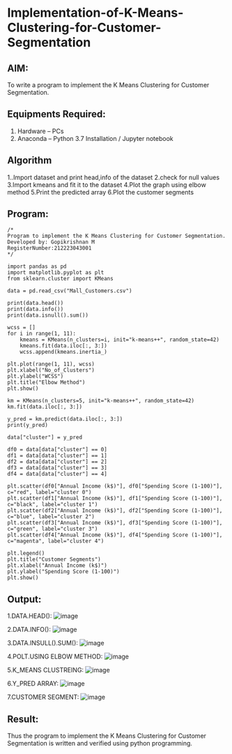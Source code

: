 # Implementation-of-K-Means-Clustering-for-Customer-Segmentation

## AIM:
To write a program to implement the K Means Clustering for Customer Segmentation.

## Equipments Required:
1. Hardware – PCs
2. Anaconda – Python 3.7 Installation / Jupyter notebook

## Algorithm
1..Import dataset and print head,info of the dataset
2.check for null values
3.Import kmeans and fit it to the dataset
4.Plot the graph using elbow method
5.Print the predicted array
6.Plot the customer segments 


## Program:
```
/*
Program to implement the K Means Clustering for Customer Segmentation.
Developed by: Gopikrishnan M
RegisterNumber:212223043001 
*/
```
```
import pandas as pd
import matplotlib.pyplot as plt
from sklearn.cluster import KMeans

data = pd.read_csv("Mall_Customers.csv")

print(data.head())
print(data.info())
print(data.isnull().sum())

wcss = []
for i in range(1, 11):
    kmeans = KMeans(n_clusters=i, init="k-means++", random_state=42)
    kmeans.fit(data.iloc[:, 3:])
    wcss.append(kmeans.inertia_)

plt.plot(range(1, 11), wcss)
plt.xlabel("No_of_Clusters")
plt.ylabel("WCSS")
plt.title("Elbow Method")
plt.show()

km = KMeans(n_clusters=5, init="k-means++", random_state=42)
km.fit(data.iloc[:, 3:])

y_pred = km.predict(data.iloc[:, 3:])
print(y_pred)

data["cluster"] = y_pred

df0 = data[data["cluster"] == 0]
df1 = data[data["cluster"] == 1]
df2 = data[data["cluster"] == 2]
df3 = data[data["cluster"] == 3]
df4 = data[data["cluster"] == 4]

plt.scatter(df0["Annual Income (k$)"], df0["Spending Score (1-100)"], c="red", label="cluster 0")
plt.scatter(df1["Annual Income (k$)"], df1["Spending Score (1-100)"], c="black", label="cluster 1")
plt.scatter(df2["Annual Income (k$)"], df2["Spending Score (1-100)"], c="blue", label="cluster 2")
plt.scatter(df3["Annual Income (k$)"], df3["Spending Score (1-100)"], c="green", label="cluster 3")
plt.scatter(df4["Annual Income (k$)"], df4["Spending Score (1-100)"], c="magenta", label="cluster 4")

plt.legend()
plt.title("Customer Segments")
plt.xlabel("Annual Income (k$)")
plt.ylabel("Spending Score (1-100)")
plt.show()
```
## Output:

1.DATA.HEAD():
![image](https://github.com/user-attachments/assets/baf06b97-8a6b-43e7-af08-b0a2a3bc095a)

2.DATA.INFO():
![image](https://github.com/user-attachments/assets/d56e550e-9cd0-41c2-aa08-aa9af544947c)

3.DATA.INSULL().SUM():
![image](https://github.com/user-attachments/assets/d0d1ba31-7e9c-4345-ab76-1bd8f4dd54fe)

4.POLT.USING ELBOW METHOD:
![image](https://github.com/user-attachments/assets/1599201c-6b97-4b80-a4ea-6ef931a30e63)

5.K_MEANS CLUSTREING:
![image](https://github.com/user-attachments/assets/c54f951f-c7d9-4d71-8cb4-354ab9f2abd0)

6.Y_PRED ARRAY:
![image](https://github.com/user-attachments/assets/457a6942-14d1-43ae-944e-ea2572faea8c)

7.CUSTOMER SEGMENT:
![image](https://github.com/user-attachments/assets/f9cc1fa6-5e01-4de4-aaa3-6ae9f1d719fa)


## Result:
Thus the program to implement the K Means Clustering for Customer Segmentation is written and verified using python programming.
